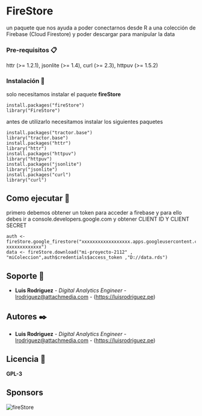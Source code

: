 # FireStore

un paquete que nos ayuda a poder conectarnos desde R a una colección de Firebase (Cloud Firestore)  y poder descargar para manipular la data 
 
 
### Pre-requisitos 📋

  httr (>= 1.2.1),
  jsonlite (>= 	1.4),
  curl (>= 2.3),
  httpuv (>= 1.5.2)





### Instalación 🔧

solo necesitamos instalar el paquete **fireStore**

```
install.packages("fireStore")
library("FireStore")
```

antes de utilizarlo necesitamos instalar los siguientes paquetes

```
install.packages("tractor.base")
library("tractor.base") 
install.packages("httr")
library("httr")
install.packages("httpuv")
library("httpuv")
install.packages("jsonlite")
library("jsonlite")
install.packages("curl")
library("curl")
```

## Como ejecutar 🔩

primero debemos obtener un token para acceder a firebase y para ello debes ir a console.developers.google.com  y obtener  CLIENT ID Y CLIENT SECRET 

```
auth <- fireStore.google_firestore("xxxxxxxxxxxxxxxxxx.apps.googleusercontent.com","-xxxxxxxxxxxxx") 
data <- fireStore.download("mi-proyecto-2112" , "miColeccion",auth$credentials$access_token ,"D://data.rds")
```

## Soporte 📖

* **Luis Rodriguez** - *Digital Analytics Engineer* - <lrodriguez@attachmedia.com> - (https://luisrodriguez.pe) 

## Autores ✒️

* **Luis Rodriguez** - *Digital Analytics Engineer* - <lrodriguez@attachmedia.com> - (https://luisrodriguez.pe) 


## Licencia 📄

**GPL-3**

## Sponsors

![fireStore](https://image.prntscr.com/image/GZc4BL92SOix1qVBgiPVRg.png)

